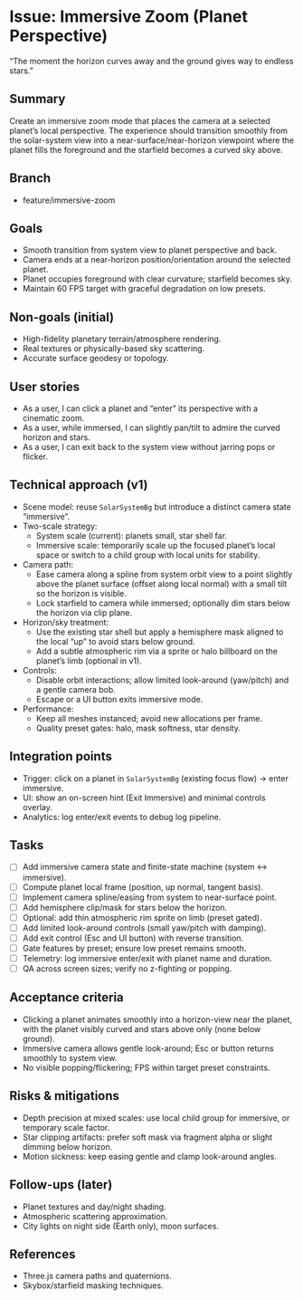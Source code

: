 # Issue: Immersive Zoom (Planet Perspective)

“The moment the horizon curves away and the ground gives way to endless stars.”

## Summary
Create an immersive zoom mode that places the camera at a selected planet’s local perspective. The experience should transition smoothly from the solar-system view into a near-surface/near-horizon viewpoint where the planet fills the foreground and the starfield becomes a curved sky above.

## Branch
- feature/immersive-zoom

## Goals
- Smooth transition from system view to planet perspective and back.
- Camera ends at a near-horizon position/orientation around the selected planet.
- Planet occupies foreground with clear curvature; starfield becomes sky.
- Maintain 60 FPS target with graceful degradation on low presets.

## Non-goals (initial)
- High-fidelity planetary terrain/atmosphere rendering.
- Real textures or physically-based sky scattering.
- Accurate surface geodesy or topology.

## User stories
- As a user, I can click a planet and “enter” its perspective with a cinematic zoom.
- As a user, while immersed, I can slightly pan/tilt to admire the curved horizon and stars.
- As a user, I can exit back to the system view without jarring pops or flicker.

## Technical approach (v1)
- Scene model: reuse `SolarSystemBg` but introduce a distinct camera state “immersive”.
- Two-scale strategy:
  - System scale (current): planets small, star shell far.
  - Immersive scale: temporarily scale up the focused planet’s local space or switch to a child group with local units for stability.
- Camera path:
  - Ease camera along a spline from system orbit view to a point slightly above the planet surface (offset along local normal) with a small tilt so the horizon is visible.
  - Lock starfield to camera while immersed; optionally dim stars below the horizon via clip plane.
- Horizon/sky treatment:
  - Use the existing star shell but apply a hemisphere mask aligned to the local “up” to avoid stars below ground.
  - Add a subtle atmospheric rim via a sprite or halo billboard on the planet’s limb (optional in v1).
- Controls:
  - Disable orbit interactions; allow limited look-around (yaw/pitch) and a gentle camera bob.
  - Escape or a UI button exits immersive mode.
- Performance:
  - Keep all meshes instanced; avoid new allocations per frame.
  - Quality preset gates: halo, mask softness, star density.

## Integration points
- Trigger: click on a planet in `SolarSystemBg` (existing focus flow) → enter immersive.
- UI: show an on-screen hint (Exit Immersive) and minimal controls overlay.
- Analytics: log enter/exit events to debug log pipeline.

## Tasks
- [ ] Add immersive camera state and finite-state machine (system ↔ immersive).
- [ ] Compute planet local frame (position, up normal, tangent basis).
- [ ] Implement camera spline/easing from system to near-surface point.
- [ ] Add hemisphere clip/mask for stars below the horizon.
- [ ] Optional: add thin atmospheric rim sprite on limb (preset gated).
- [ ] Add limited look-around controls (small yaw/pitch with damping).
- [ ] Add exit control (Esc and UI button) with reverse transition.
- [ ] Gate features by preset; ensure low preset remains smooth.
- [ ] Telemetry: log immersive enter/exit with planet name and duration.
- [ ] QA across screen sizes; verify no z-fighting or popping.

## Acceptance criteria
- Clicking a planet animates smoothly into a horizon-view near the planet, with the planet visibly curved and stars above only (none below ground).
- Immersive camera allows gentle look-around; Esc or button returns smoothly to system view.
- No visible popping/flickering; FPS within target preset constraints.

## Risks & mitigations
- Depth precision at mixed scales: use local child group for immersive, or temporary scale factor.
- Star clipping artifacts: prefer soft mask via fragment alpha or slight dimming below horizon.
- Motion sickness: keep easing gentle and clamp look-around angles.

## Follow-ups (later)
- Planet textures and day/night shading.
- Atmospheric scattering approximation.
- City lights on night side (Earth only), moon surfaces.

## References
- Three.js camera paths and quaternions.
- Skybox/starfield masking techniques.

